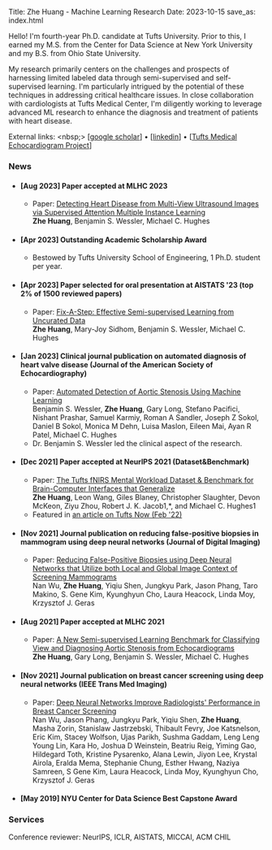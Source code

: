 Title: Zhe Huang - Machine Learning Research
Date: 2023-10-15
save_as: index.html

<div class="intro-text">
<p>Hello! I'm fourth-year Ph.D. candidate at Tufts University. Prior to this, I earned my M.S. from the Center for Data Science at New York University and my B.S. from Ohio State University.</p>

<p>My research primarily centers on the challenges and prospects of harnessing limited labeled data through semi-supervised and self-supervised learning. I'm particularly intrigued by the potential of these techniques in addressing critical healthcare issues. In close collaboration with cardiologists at Tufts Medical Center, I'm diligently working to leverage advanced ML research to enhance the diagnosis and treatment of patients with heart disease.</p>

</div>

External links:
<nbsp;>
[[google scholar](https://scholar.google.com/citations?hl=en&user=txh41pQAAAAJ&view_op=list_works)]
&#8226;
[[linkedin](https://www.linkedin.com/in/zhe-huang-7aa065113/)]
&#8226;
[[Tufts Medical Echocardiogram Project](https://tmed.cs.tufts.edu/)]


### News

<ul class="list-group">
    <li class="list-group-item">
        <h4 class="list-group-item-heading">
            [Aug 2023] Paper accepted at MLHC 2023
        </h4>
        <ul>
            <li>
                Paper: <a href="https://arxiv.org/abs/2306.00003">Detecting Heart Disease from Multi-View Ultrasound Images via Supervised Attention Multiple Instance Learning</a>
                <br>
                <span class="authors"><strong>Zhe Huang</strong>, Benjamin S. Wessler, Michael C. Hughes</span>
            </li>            
        </ul>
    </li>
    <li class="list-group-item">
        <h4 class="list-group-item-heading">
            [Apr 2023] Outstanding Academic Scholarship Award
        </h4>
        <ul>
            <li>
                Bestowed by Tufts University School of Engineering, 1 Ph.D. student per year.
            </li>            
        </ul>
    </li>
    <li class="list-group-item">
        <h4 class="list-group-item-heading">
            [Apr 2023] Paper selected for oral presentation at AISTATS '23 (top 2% of 1500 reviewed papers)
        </h4>
        <ul>
            <li>
                Paper: <a href="https://arxiv.org/abs/2208.11870">Fix-A-Step: Effective Semi-supervised Learning from Uncurated Data</a>
                <br>
                <span class="authors"><strong>Zhe Huang</strong>, Mary-Joy Sidhom, Benjamin S. Wessler, Michael C. Hughes</span>
            </li>
<!--             <li>Paper: <a href="https://arxiv.org/abs/2208.11870">Fix-A-Step: Effective Semi-supervised Learning from Uncurated Data</a></li>
            <li><strong>Zhe Huang</strong>, Mary-Joy Sidhom, Benjamin S. Wessler, Michael C. Hughes</li> -->
        </ul>
    </li>
    <li class="list-group-item">
        <h4 class="list-group-item-heading">
            [Jan 2023] Clinical journal publication on automated diagnosis of heart valve disease (Journal of the American Society of Echocardiography)
        </h4>
        <ul>
            <li>
                Paper: <a href="https://pubmed.ncbi.nlm.nih.gov/36641103/">Automated Detection of Aortic Stenosis Using Machine Learning</a>
                <br>
                <span class="authors">Benjamin S. Wessler, <strong>Zhe Huang</strong>, Gary Long, Stefano Pacifici, Nishant Prashar, Samuel Karmiy, Roman A Sandler, Joseph Z Sokol, Daniel B Sokol, Monica M Dehn, Luisa Maslon, Eileen Mai, Ayan R Patel, Michael C. Hughes </span>
            </li>
            <li>
                Dr. Benjamin S. Wessler led the clinical aspect of the research.
            </li>
        </ul>
    </li>
    <li class="list-group-item">
        <h4 class="list-group-item-heading">
            [Dec 2021] Paper accepted at NeurIPS 2021 (Dataset&amp;Benchmark)
        </h4>
        <ul>
            <li>
                Paper: <a href="https://datasets-benchmarks-proceedings.neurips.cc/paper/2021/file/bd686fd640be98efaae0091fa301e613-Paper-round2.pdf">The Tufts fNIRS Mental Workload Dataset & Benchmark for Brain-Computer Interfaces that Generalize</a>
            <br>
                <span class="authors"><strong>Zhe Huang</strong>, Leon Wang, Giles Blaney, Christopher Slaughter, Devon McKeon, Ziyu Zhou, Robert J. K. Jacob1,*, and Michael C. Hughes1</span>
            </li>
            <li> Featured in <a href="https://now.tufts.edu/articles/getting-better-performance-brains-and-computers">an article on Tufts Now (Feb '22)</a></li>
        </ul>
    </li>
    <li class="list-group-item">
        <h4 class="list-group-item-heading">
            [Nov 2021] Journal publication on reducing false-positive biopsies in mammogram using deep neural networks (Journal of Digital Imaging)
        </h4>
            <ul>
                <li>
                    Paper: <a href="https://link.springer.com/article/10.1007/s10278-021-00530-6">Reducing False-Positive Biopsies using Deep Neural Networks that Utilize both Local and Global Image Context of Screening Mammograms</a>
                    <br>
                    <span class="authors"> Nan Wu, <strong>Zhe Huang</strong>, Yiqiu Shen, Jungkyu Park, Jason Phang, Taro Makino, S. Gene Kim, Kyunghyun Cho, Laura Heacock, Linda Moy, Krzysztof J. Geras</span>
                </li>
            </ul>
    </li>
    <li class="list-group-item">
        <h4 class="list-group-item-heading">
            [Aug 2021] Paper accepted at MLHC 2021
        </h4>
            <ul>
                <li>
                    Paper: <a href="https://arxiv.org/abs/2108.00080">A New Semi-supervised Learning Benchmark for Classifying View and Diagnosing Aortic Stenosis from Echocardiograms</a>
                    <br>
                    <span class="authors"><strong>Zhe Huang</strong>, Gary Long, Benjamin S. Wessler, Michael C. Hughes</span>
                </li>
            </ul>
    </li>
    <li class="list-group-item">
        <h4 class="list-group-item-heading">
            [Nov 2021] Journal publication on breast cancer screening using deep neural networks (IEEE Trans Med Imaging)
        </h4>
            <ul>
                <li>
                    Paper: <a href="https://pubmed.ncbi.nlm.nih.gov/31603772/">Deep Neural Networks Improve Radiologists' Performance in Breast Cancer Screening</a>
                    <br>
                    <span class="authors"> Nan Wu, Jason Phang, Jungkyu Park, Yiqiu Shen, <strong>Zhe Huang</strong>, Masha Zorin, Stanislaw Jastrzebski, Thibault Fevry, Joe Katsnelson, Eric Kim, Stacey Wolfson, Ujas Parikh, Sushma Gaddam, Leng Leng Young Lin, Kara Ho, Joshua D Weinstein, Beatriu Reig, Yiming Gao, Hildegard Toth, Kristine Pysarenko, Alana Lewin, Jiyon Lee, Krystal Airola, Eralda Mema, Stephanie Chung, Esther Hwang, Naziya Samreen, S Gene Kim, Laura Heacock, Linda Moy, Kyunghyun Cho, Krzysztof J. Geras</span>
                </li>
            </ul>
    </li>
    <li class="list-group-item">
        <h4 class="list-group-item-heading">
            [May 2019] NYU Center for Data Science Best Capstone Award
        </h4>
    </li>
</ul>

### Services
Conference reviewer: NeurIPS, ICLR, AISTATS, MICCAI, ACM CHIL
        